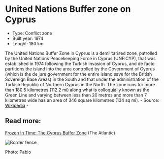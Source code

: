 <!--
West Longitude: 32.5
North Latitude: 35.5
East Longitude: 34
South Latitude: 34.75
-->

# United Nations Buffer zone on Cyprus
* Type: Conflict zone
* Built year: 1974
* Lenght: 180 km

The United Nations Buffer Zone in Cyprus is a demilitarised zone, patrolled by the United Nations Peacekeeping Force in Cyprus (UNFICYP), that was established in 1974 following the Turkish invasion of Cyprus, and de facto partitions the island into the area controlled by the Government of Cyprus (which is the de jure government for the entire island save for the British Sovereign Base Areas) in the South and that under the administration of the Turkish Republic of Northern Cyprus in the North. The zone runs for more than 180.5 kilometres (112.2 mi) along what is colloquially known as the Green Line and varying between less than 20 metres and more than 7 kilometres wide has an area of 346 square kilometres (134 sq mi). - Source: [Wikipedia](https://en.wikipedia.org/wiki/United_Nations_Buffer_Zone_in_Cyprus) -

## Read more:
[Frozen In Time: The Cyprus Buffer Zone](http://www.theatlantic.com/photo/2014/04/frozen-in-time-the-cyprus-buffer-zone/100714/) (The Atlantic)

![Border fence](http://c1.staticflickr.com/9/8380/8570070778_5076b6b36e_n.jpg)

Photo: Pablo
